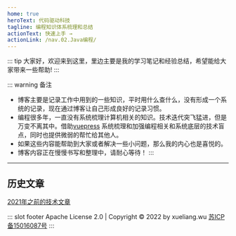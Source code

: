 ```yaml
---
home: true
heroText: 代码驱动科技
tagline: 编程知识体系梳理和总结
actionText: 快速上手 →
actionLink: /nav.02.Java编程/
---
```


::: tip 
大家好，欢迎来到这里，里边主要是我的学习笔记和经验总结，希望能给大家带来一些帮助!
:::

::: warning 备注

- 博客主要是记录工作中用到的一些知识，平时用什么查什么，没有形成一个系统的记录，现在通过博客让自己形成良好的记录习惯。
- 编程很多年，一直没有系统梳理计算机相关的知识。技术迭代突飞猛进，但是万变不离其中。借助[vuepress](https://vuepress.vuejs.org/) 系统梳理和加强编程相关和系统底层的技术盲点，同时也提供微弱的帮忙给其他人。
- 如果这些内容能帮助到大家或者解决一些小问题，那么我的内心也是喜悦的。
- 博客内容正在慢慢书写和整理中，请耐心等待！
:::

---
## 历史文章
[2021年之前的技术文章](http://blog.nowcode.cn/)


::: slot footer
Apache License 2.0 | Copyright © 2022 by xueliang.wu [苏ICP备15016087号](https://beian.miit.gov.cn)
:::

